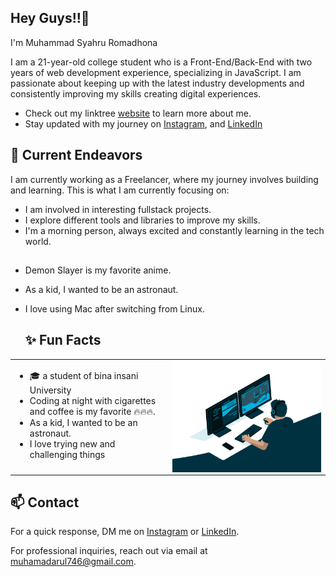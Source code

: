 ## Hey Guys!!👋

I'm Muhammad Syahru Romadhona

I am a 21-year-old college student who is a Front-End/Back-End with two years of web development experience, specializing in JavaScript. I am passionate about keeping up with the latest industry developments and consistently improving my skills creating digital experiences.
  
- Check out my linktree [website](http://linkmee.github.me/) to learn more about me.
- Stay updated with my journey on [Instagram](https://www.instagram.com/syhru_arr/), and [LinkedIn](https://www.linkedin.com/in/muhammad-syahru-413241278/) 


## 🔭 Current Endeavors 

I am currently working as a Freelancer, where my journey involves building and learning. This is what I am currently focusing on:

- I am involved in interesting fullstack projects.
- I explore different tools and libraries to improve my skills.
- I'm a morning person, always excited and constantly learning in the tech world.
  
## 

- Demon Slayer is my favorite anime.
- As a kid, I wanted to be an astronaut.
- I love using Mac after switching from Linux.
  
  ## ✨ Fun Facts   
<table><tr><td valign="top" width="50%">
 
  - 🎓 a student of bina insani University
  - Coding at night with cigarettes and coffee is my favorite 🔥🔥🔥.
  - As a kid, I wanted to be an astronaut.
  - I love trying new and challenging things 

</td><td valign="top" width="50%">
<div align="center">

<img src="code.gif" align="center" style="width: 800%" />
</div>  
</td></tr>
</table>  
  

## 📫 Contact

 For a quick response, DM me on [Instagram](https://www.instagram.com/syhru_arr/) or [LinkedIn](https://www.linkedin.com/in/muhammad-syahru-413241278/). 
 
 For professional inquiries, reach out via email at [muhamadarul746@gmail.com](mailto:muhamadarul746@gmail.com). 

